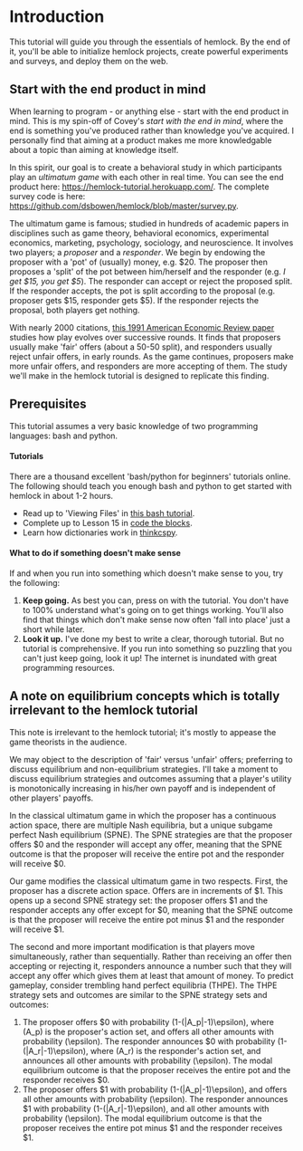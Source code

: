 <script async src="https://cdn.jsdelivr.net/npm/mathjax@2/MathJax.js?config=TeX-AMS-MML_CHTML"></script>

# Introduction

This tutorial will guide you through the essentials of hemlock. By the end of it, you'll be able to initialize hemlock projects, create powerful experiments and surveys, and deploy them on the web.

## Start with the end product in mind

When learning to program - or anything else - start with the end product in mind. This is my spin-off of Covey's *start with the end in mind*, where the end is something you've produced rather than knowledge you've acquired. I personally find that aiming at a product makes me more knowledgable about a topic than aiming at knowledge itself.

In this spirit, our goal is to create a behavioral study in which participants play an *ultimatum game* with each other in real time. You can see the end product here: <https://hemlock-tutorial.herokuapp.com/>. The complete survey code is here: <https://github.com/dsbowen/hemlock/blob/master/survey.py>.

The ultimatum game is famous; studied in hundreds of academic papers in disciplines such as game theory, behavioral economics, experimental economics, marketing, psychology, sociology, and neuroscience. It involves two players; a *proposer* and a *responder*. We begin by endowing the proposer with a 'pot' of (usually) money, e.g. $20. The proposer then proposes a 'split' of the pot between him/herself and the responder (e.g. *I get $15, you get $5*). The responder can accept or reject the proposed split. If the responder accepts, the pot is split according to the proposal (e.g. proposer gets $15, responder gets $5). If the responder rejects the proposal, both players get nothing.

With nearly 2000 citations, [this 1991 American Economic Review paper](https://www.jstor.org/stable/2006907) studies how play evolves over successive rounds. It finds that proposers usually make 'fair' offers (about a 50-50 split), and responders usually reject unfair offers, in early rounds. As the game continues, proposers make more unfair offers, and responders are more accepting of them. The study we'll make in the hemlock tutorial is designed to replicate this finding.

## Prerequisites

This tutorial assumes a very basic knowledge of two programming languages: bash and python.

#### Tutorials

There are a thousand excellent 'bash/python for beginners' tutorials online. The following should teach you enough bash and python to get started with hemlock in about 1-2 hours. 

- Read up to 'Viewing Files' in [this bash tutorial](https://towardsdatascience.com/basics-of-bash-for-beginners-92e53a4c117a). 
- Complete up to Lesson 15 in [code the blocks](https://codetheblocks.com/).
- Learn how dictionaries work in [thinkcspy](https://runestone.academy/runestone/books/published/thinkcspy/Dictionaries/intro-Dictionaries.html).

#### What to do if something doesn't make sense

If and when you run into something which doesn't make sense to you, try the following:

1. **Keep going.** As best you can, press on with the tutorial. You don't have to 100% understand what's going on to get things working. You'll also find that things which don't make sense now often 'fall into place' just a short while later.
2. **Look it up.** I've done my best to write a clear, thorough tutorial. But no tutorial is comprehensive. If you run into something so puzzling that you can't just keep going, look it up! The internet is inundated with great programming resources.

## A note on equilibrium concepts which is totally irrelevant to the hemlock tutorial

This note is irrelevant to the hemlock tutorial; it's mostly to appease the game theorists in the audience.

We may object to the description of 'fair' versus 'unfair' offers; preferring to discuss equilibrium and non-equilibrium strategies. I'll take a moment to discuss equilibrium strategies and outcomes assuming that a player's utility is monotonically increasing in his/her own payoff and is independent of other players' payoffs.

In the classical ultimatum game in which the proposer has a continuous action space, there are multiple Nash equilibria, but a unique subgame perfect Nash equilibrium (SPNE). The SPNE strategies are that the proposer offers $0 and the responder will accept any offer, meaning that the SPNE outcome is that the proposer will receive the entire pot and the responder will receive $0.

Our game modifies the classical ultimatum game in two respects. First, the proposer has a discrete action space. Offers are in increments of $1. This opens up a second SPNE strategy set: the proposer offers $1 and the responder accepts any offer except for $0, meaning that the SPNE outcome is that the proposer will receive the entire pot minus $1 and the responder will receive $1.

The second and more important modification is that players move simultaneously, rather than sequentially. Rather than receiving an offer then accepting or rejecting it, responders announce a number such that they will accept any offer which gives them at least that amount of money. To predict gameplay, consider trembling hand perfect equilibria (THPE). The THPE strategy sets and outcomes are similar to the SPNE strategy sets and outcomes:

1. The proposer offers $0 with probability \(1-(|A_p|-1)\epsilon\), where \(A_p\) is the proposer's action set, and offers all other amounts with probability \(\epsilon\). The responder announces $0 with probability \(1-(|A_r|-1)\epsilon\), where \(A_r\) is the responder's action set, and announces all other amounts with probability \(\epsilon\). The modal equilibrium outcome is that the proposer receives the entire pot and the responder receives $0.
2. The proposer offers $1 with probability \(1-(|A_p|-1)\epsilon\), and offers all other amounts with probability \(\epsilon\). The responder announces $1 with probability \(1-(|A_r|-1)\epsilon\), and all other amounts with probability \(\epsilon\). The modal equilibrium outcome is that the proposer receives the entire pot minus $1 and the responder receives $1.